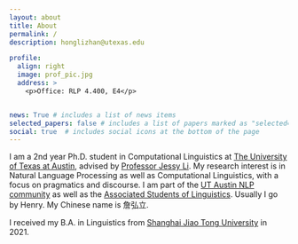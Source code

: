 ```yaml
---
layout: about
title: About
permalink: /
description: honglizhan@utexas.edu

profile:
  align: right
  image: prof_pic.jpg
  address: >
    <p>Office: RLP 4.400, E4</p>


news: True # includes a list of news items
selected_papers: false # includes a list of papers marked as "selected={true}"
social: true  # includes social icons at the bottom of the page
---
```


I am a 2nd year Ph.D. student in Computational Linguistics at <a href="https://www.utexas.edu/">The University of Texas at Austin</a>, advised by <a href="https://jessyli.com/">Professor Jessy Li</a>. My research interest is in Natural Language Processing as well as Computational Linguistics, with a focus on pragmatics and discourse. I am part of the <a href="https://www.nlp.utexas.edu/">UT Austin NLP community</a> as well as the <a href="https://asol.ling.utexas.edu/">Associated Students of Linguistics</a>. Usually I go by Henry. My Chinese name is 詹弘立.

I received my B.A. in Linguistics from <a href="https://en.sjtu.edu.cn/">Shanghai Jiao Tong University</a> in 2021.
